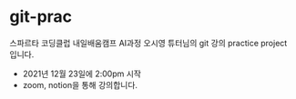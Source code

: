 # git-prac

스파르타 코딩클럽 내일배움캠프 AI과정 
오시영 튜터님의 git 강의 practice project 입니다.

- 2021년 12월 23일에 2:00pm 시작
- zoom, notion을 통해 강의합니다.
